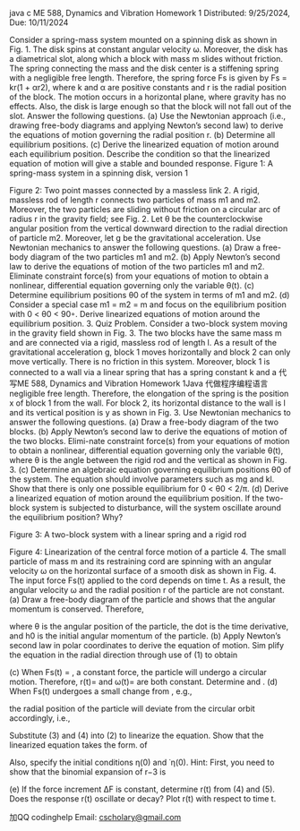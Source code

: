 java c ME 588, Dynamics and Vibration Homework 1 Distributed: 9/25/2024, Due: 10/11/2024

Consider a spring-mass system mounted on a spinning disk as shown in Fig. 1. The disk spins at constant angular velocity ω. Moreover, the disk has a diametrical slot, along which a block with mass m slides without friction. The spring connecting the mass and the disk center is a stiffening spring with a negligible free length. Therefore, the spring force Fs is given by Fs = kr(1 + αr2), where k and α are positive constants and r is the radial position of the block. The motion occurs in a horizontal plane, where gravity has no effects. Also, the disk is large enough so that the block will not fall out of the slot. Answer the following questions. (a) Use the Newtonian approach (i.e., drawing free-body diagrams and applying Newton’s second law) to derive the equations of motion governing the radial position r. (b) Determine all equilibrium positions. (c) Derive the linearized equation of motion around each equilibrium position. Describe the condition so that the linearized equation of motion will give a stable and bounded response.
Figure 1: A spring-mass system in a spinning disk, version 1

Figure 2: Two point masses connected by a massless link 2. A rigid, massless rod of length r connects two particles of mass m1 and m2. Moreover, the two particles are sliding without friction on a circular arc of radius r in the gravity field; see Fig. 2. Let θ be the counterclockwise angular position from the vertical downward direction to the radial direction of particle m2. Moreover, let g be the gravitational acceleration. Use Newtonian mechanics to answer the following questions. (a) Draw a free-body diagram of the two particles m1 and m2. (b) Apply Newton’s second law to derive the equations of motion of the two particles m1 and m2. Eliminate constraint force(s) from your equations of motion to obtain a nonlinear, differential equation governing only the variable θ(t). (c) Determine equilibrium positions θ0 of the system in terms of m1 and m2. (d) Consider a special case m1 = m2 = m and focus on the equilibrium position with 0 < θ0 < 90◦. Derive linearized equations of motion around the equilibrium position. 3. Quiz Problem. Consider a two-block system moving in the gravity field shown in Fig. 3. The two blocks have the same mass m and are connected via a rigid, massless rod of length l. As a result of the gravitational acceleration g, block 1 moves horizontally and block 2 can only move vertically. There is no friction in this system. Moreover, block 1 is connected to a wall via a linear spring that has a spring constant k and a 代 写ME 588, Dynamics and Vibration Homework 1Java 代做程序编程语言negligible free length. Therefore, the elongation of the spring is the position x of block 1 from the wall. For block 2, its horizontal distance to the wall is l and its vertical position is y as shown in Fig. 3. Use Newtonian mechanics to answer the following questions. (a) Draw a free-body diagram of the two blocks. (b) Apply Newton’s second law to derive the equations of motion of the two blocks. Elimi-nate constraint force(s) from your equations of motion to obtain a nonlinear, differential equation governing only the variable θ(t), where θ is the angle between the rigid rod and the vertical as shown in Fig. 3. (c) Determine an algebraic equation governing equilibrium positions θ0 of the system. The equation should involve parameters such as mg and kl. Show that there is only one possible equilibrium for 0 < θ0 < 2/π. (d) Derive a linearized equation of motion around the equilibrium position. If the two-block system is subjected to disturbance, will the system oscillate around the equilibrium position? Why?

Figure 3: A two-block system with a linear spring and a rigid rod

Figure 4: Linearization of the central force motion of a particle 4. The small particle of mass m and its restraining cord are spinning with an angular velocity ω on the horizontal surface of a smooth disk as shown in Fig. 4. The input force Fs(t) applied to the cord depends on time t. As a result, the angular velocity ω and the radial position r of the particle are not constant. (a) Draw a free-body diagram of the particle and shows that the angular momentum is conserved. Therefore,

where θ is the angular position of the particle, the dot is the time derivative, and h0 is the initial angular momentum of the particle. (b) Apply Newton’s second law in polar coordinates to derive the equation of motion. Sim plify the equation in the radial direction through use of (1) to obtain

(c) When Fs(t) = , a constant force, the particle will undergo a circular motion. Therefore, r(t)= and ω(t)= are both constant. Determine  and . (d) When Fs(t) undergoes a small change from , e.g.,

the radial position of the particle will deviate from the circular orbit accordingly, i.e.,

Substitute (3) and (4) into (2) to linearize the equation. Show that the linearized equation takes the form. of

Also, specify the initial conditions η(0) and ˙η(0). Hint: First, you need to show that the binomial expansion of r−3 is

(e) If the force increment ∆F is constant, determine r(t) from (4) and (5). Does the response r(t) oscillate or decay? Plot r(t) with respect to time t.

   加QQ codinghelp Email: cscholary@gmail.com
